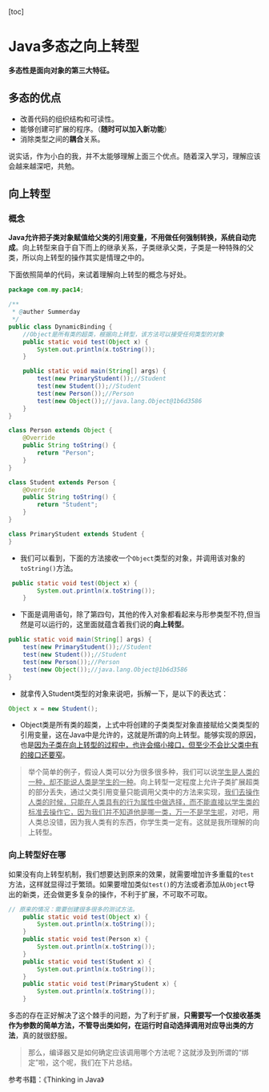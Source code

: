 [toc]
# Java多态之向上转型

**多态性是面向对象的第三大特征。**

## 多态的优点
- 改善代码的组织结构和可读性。
- 能够创建可扩展的程序。（**随时可以加入新功能**）
- 消除类型之间的**耦合**关系。

说实话，作为小白的我，并不太能够理解上面三个优点。随着深入学习，理解应该会越来越深吧，共勉。

## 向上转型

### 概念
**Java允许把子类对象赋值给父类的引用变量，不用做任何强制转换，系统自动完成**。向上转型来自于自下而上的继承关系，子类继承父类，子类是一种特殊的父类，所以向上转型的操作其实是情理之中的。


下面依照简单的代码，来试着理解向上转型的概念与好处。
```java
package com.my.pac14;

/**
 * @auther Summerday
 */
public class DynamicBinding {
    //Object是所有类的超类，根据向上转型，该方法可以接受任何类型的对象
    public static void test(Object x) {
        System.out.println(x.toString());
    }

    public static void main(String[] args) {
        test(new PrimaryStudent());//Student
        test(new Student());//Student
        test(new Person());//Person
        test(new Object());//java.lang.Object@1b6d3586
    }
}

class Person extends Object {
    @Override
    public String toString() {
        return "Person";
    }
}

class Student extends Person {
    @Override
    public String toString() {
        return "Student";
    }
}

class PrimaryStudent extends Student {
}
```
- 我们可以看到，下面的方法接收一个`Object`类型的对象，并调用该对象的`toString()`方法。
```java
 public static void test(Object x) {
        System.out.println(x.toString());
    }
```
- 下面是调用语句，除了第四句，其他的传入对象都看起来与形参类型不符,但当然是可以运行的，这里面就蕴含着我们说的**向上转型**。
```java
public static void main(String[] args) {
    test(new PrimaryStudent());//Student
    test(new Student());//Student
    test(new Person());//Person
    test(new Object());//java.lang.Object@1b6d3586
}
```
- 就拿传入Student类型的对象来说吧，拆解一下，是以下的表达式：
```java
Object x = new Student();
```
- Object类是所有类的超类，上式中将创建的子类类型对象直接赋给父类类型的引用变量，这在Java中是允许的，这就是所谓的向上转型。能够实现的原因，也是<u>因为子类在向上转型的过程中，也许会缩小接口，但至少不会比父类中有的接口还要窄</u>。
> 举个简单的例子，假设人类可以分为很多很多种，我们可以说<u>学生是人类的一种，却不能说人类是学生的一种</u>。向上转型一定程度上允许子类扩展超类的部分丢失，通过父类引用变量只能调用父类中的方法来实现，<u>我们去操作人类的时候，只能在人类具有的行为属性中做选择，而不能直接以学生类的标准去操作它，因为我们并不知道他是哪一类，万一不是学生呢</u>，对吧，用人类总没错，因为我人类有的东西，你学生类一定有。这就是我所理解的向上转型。


### 向上转型好在哪
如果没有向上转型机制，我们想要达到原来的效果，就需要增加许多重载的`test`方法，这样就显得过于繁琐。如果要增加类似`test()`的方法或者添加从`Object`导出的新类，还会做更多复杂的操作，不利于扩展，不可取不可取。
```java
// 原来的情况：需要创建很多很多的测试方法。
    public static void test(Object x) {
        System.out.println(x.toString());
    }
    public static void test(Person x) {
        System.out.println(x.toString());
    }
    public static void test(Student x) {
        System.out.println(x.toString());
    }
    public static void test(PrimaryStudent x) {
        System.out.println(x.toString());
    }
```
多态的存在正好解决了这个棘手的问题，为了利于扩展，**只需要写一个仅接收基类作为参数的简单方法，不管导出类如何，在运行时自动选择调用对应导出类的方法**，真的就很舒服。

> 那么，编译器又是如何确定应该调用哪个方法呢？这就涉及到所谓的“绑定”啦，这个呢，我们在下片总结。


参考书籍：《Thinking in Java》
